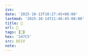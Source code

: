```yaml
---
ivs:
date: '2025-10-13T10:27:45+08:00'
lastmod: '2025-10-14T21:46:45-08:00'
title: 􄜣
url: 􄜣
tags: [𤟅]
hex: '247C5'
src: DCCV
note:
---
```

